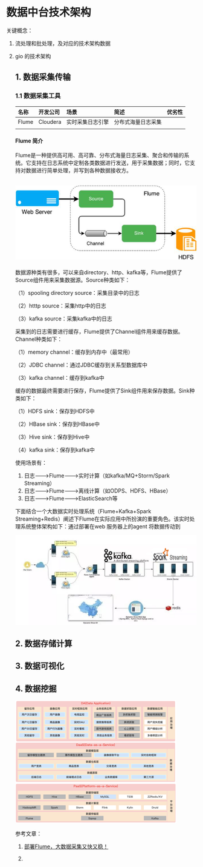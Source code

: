 # 数据中台技术架构

关键概念：

1. 流处理和批处理，及对应的技术架构数据
2. gio 的技术架构

   ## 1. 数据采集传输

   ### 1.1 数据采集工具

   | 名称 | 开发公司 | 场景 | 简述 | 优劣性 |
   | :--- | :--- | :--- | :--- | :--- |
   | Flume | Cloudera | 实时采集日志引擎 | 分布式海量日志采集 |  |
   |  |  |  |  |  |

   #### Flume 简介

   Flume是一种提供高可用、高可靠、分布式海量日志采集、聚合和传输的系统。它支持在日志系统中定制各类数据进行发送，用于采集数据；同时，它支持对数据进行简单处理，并写到各种数据接收方。

   ## ![](/assets/flume.png)

   数据源种类有很多，可以来自directory、http、kafka等，Flume提供了Source组件用来采集数据源。Source种类如下：

   （1）spooling directory source：采集目录中的日志

   （2）htttp source：采集http中的日志

   （3）kafka source：采集kafka中的日志

   采集到的日志需要进行缓存，Flume提供了Channel组件用来缓存数据。Channel种类如下：

   （1）memory channel：缓存到内存中（最常用）

   （2）JDBC channel：通过JDBC缓存到关系型数据库中

   （3）kafka channel：缓存到kafka中

   缓存的数据最终需要进行保存，Flume提供了Sink组件用来保存数据。Sink种类如下：

   （1）HDFS sink：保存到HDFS中

   （2）HBase sink：保存到HBase中

   （3）Hive sink：保存到Hive中

   （4）kafka sink：保存到kafka中

   使用场景有：

   1. 日志---&gt;Flume---&gt;实时计算（如kafka/MQ+Storm/Spark Streaming）
   2. 日志---&gt;Flume---&gt;离线计算（如ODPS、HDFS、HBase）
   3. 日志---&gt;Flume---&gt;ElasticSearch等

   下面结合一个大数据实时处理系统（Flume+Kafka+Spark Streaming+Redis）阐述下Flume在实际应用中所扮演的重要角色。该实时处理系统整体架构如下：通过部署在web 服务器上的agent 将数据传动到

   ![](/assets/flume-topic.png)

   ## 

   ## 

   ## 2. 数据存储计算

   ## 

   ## 3. 数据可视化

   ## 4. 数据挖掘

   ![](/assets/tech-arch.png)

   参考文章：

   1. [部署Flume，大数据采集又快又稳！](http://rdc.hundsun.com/portal/article/941.html)

   2. 



